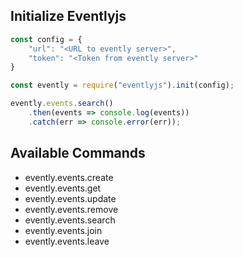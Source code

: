 ## Initialize Eventlyjs

```javascript
const config = {
	"url": "<URL to evently server>",
	"token": "<Token from evently server>"
}

const evently = require("eventlyjs").init(config);

evently.events.search()
	.then(events => console.log(events))
	.catch(err => console.error(err));
```

## Available Commands
* evently.events.create
* evently.events.get
* evently.events.update
* evently.events.remove
* evently.events.search
* evently.events.join
* evently.events.leave